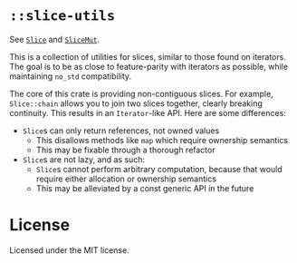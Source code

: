 # `::slice-utils`

See [`Slice`] and [`SliceMut`].

This is a collection of utilities for slices, similar to those found on
iterators. The goal is to be as close to feature-parity with iterators as
possible, while maintaining `no_std` compatibility.

The core of this crate is providing non-contiguous slices. For example,
`Slice::chain` allows you to join two slices together, clearly breaking
continuity. This results in an `Iterator`-like API. Here are some differences:

- `Slice`s can only return references, not owned values
    - This disallows methods like `map` which require ownership semantics
    - This may be fixable through a thorough refactor
- `Slice`s are not lazy, and as such:
    - `Slice`s cannot perform arbitrary computation, because that would require
    either allocation or ownership semantics
    - This may be alleviated by a const generic API in the future

# License

Licensed under the MIT license.

[`Slice`]: https://doc.rust-lang.org/slice-utils/latest/trait.Slice.html
[`SliceMut`]: https://doc.rust-lang.org/slice-utils/latest/trait.SliceMut.html
